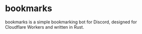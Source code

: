 # bookmarks

bookmarks is a simple bookmarking bot for Discord, designed for Cloudflare Workers and written in Rust.
